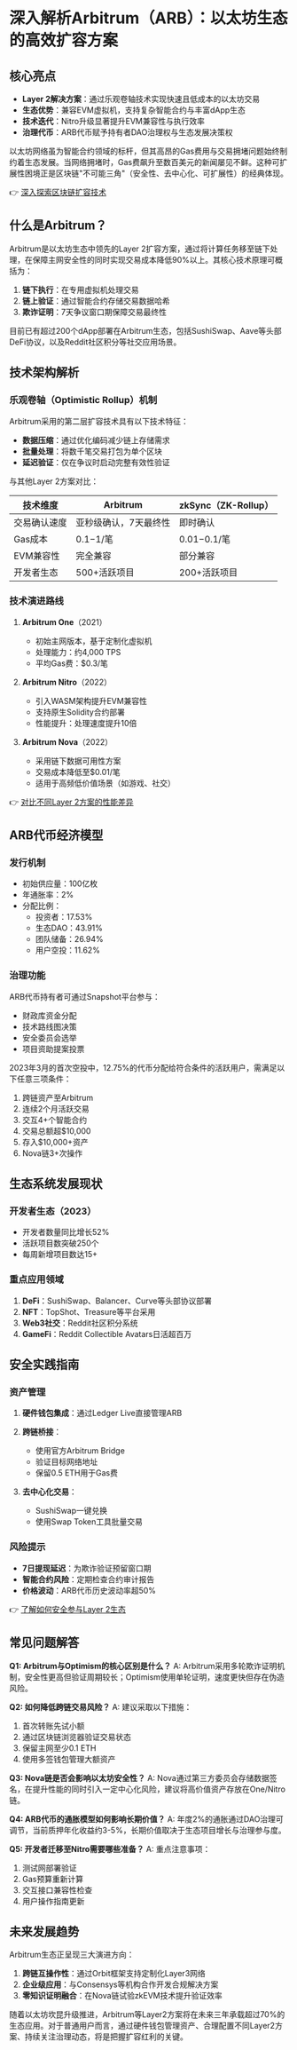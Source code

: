# 深入解析Arbitrum（ARB）：以太坊生态的高效扩容方案

## 核心亮点
- **Layer 2解决方案**：通过乐观卷轴技术实现快速且低成本的以太坊交易
- **生态优势**：兼容EVM虚拟机，支持复杂智能合约与丰富dApp生态
- **技术迭代**：Nitro升级显著提升EVM兼容性与执行效率
- **治理代币**：ARB代币赋予持有者DAO治理权与生态发展决策权

以太坊网络虽为智能合约领域的标杆，但其高昂的Gas费用与交易拥堵问题始终制约着生态发展。当网络拥堵时，Gas费飙升至数百美元的新闻屡见不鲜。这种可扩展性困境正是区块链"不可能三角"（安全性、去中心化、可扩展性）的经典体现。

👉 [深入探索区块链扩容技术](https://bit.ly/okx_welcome)

## 什么是Arbitrum？

Arbitrum是以太坊生态中领先的Layer 2扩容方案，通过将计算任务移至链下处理，在保障主网安全性的同时实现交易成本降低90%以上。其核心技术原理可概括为：
1. **链下执行**：在专用虚拟机处理交易
2. **链上验证**：通过智能合约存储交易数据哈希
3. **欺诈证明**：7天争议窗口期保障交易最终性

目前已有超过200个dApp部署在Arbitrum生态，包括SushiSwap、Aave等头部DeFi协议，以及Reddit社区积分等社交应用场景。

## 技术架构解析

### 乐观卷轴（Optimistic Rollup）机制
Arbitrum采用的第二层扩容技术具有以下技术特征：
- **数据压缩**：通过优化编码减少链上存储需求
- **批量处理**：将数千笔交易打包为单个区块
- **延迟验证**：仅在争议时启动完整有效性验证

与其他Layer 2方案对比：

| 技术维度       | Arbitrum               | zkSync（ZK-Rollup）    |
|----------------|------------------------|------------------------|
| 交易确认速度   | 亚秒级确认，7天最终性  | 即时确认               |
| Gas成本        | $0.1-$1/笔            | $0.01-$0.1/笔         |
| EVM兼容性     | 完全兼容               | 部分兼容               |
| 开发者生态     | 500+活跃项目           | 200+活跃项目           |

### 技术演进路线
1. **Arbitrum One**（2021）
   - 初始主网版本，基于定制化虚拟机
   - 处理能力：约4,000 TPS
   - 平均Gas费：$0.3/笔

2. **Arbitrum Nitro**（2022）
   - 引入WASM架构提升EVM兼容性
   - 支持原生Solidity合约部署
   - 性能提升：处理速度提升10倍

3. **Arbitrum Nova**（2022）
   - 采用链下数据可用性方案
   - 交易成本降低至$0.01/笔
   - 适用于高频低价值场景（如游戏、社交）

👉 [对比不同Layer 2方案的性能差异](https://bit.ly/okx_welcome)

## ARB代币经济模型

### 发行机制
- 初始供应量：100亿枚
- 年通胀率：2%
- 分配比例：
  - 投资者：17.53%
  - 生态DAO：43.91%
  - 团队储备：26.94%
  - 用户空投：11.62%

### 治理功能
ARB代币持有者可通过Snapshot平台参与：
- 财政库资金分配
- 技术路线图决策
- 安全委员会选举
- 项目资助提案投票

2023年3月的首次空投中，12.75%的代币分配给符合条件的活跃用户，需满足以下任意三项条件：
1. 跨链资产至Arbitrum
2. 连续2个月活跃交易
3. 交互4+个智能合约
4. 交易总额超$10,000
5. 存入$10,000+资产
6. Nova链3+次操作

## 生态系统发展现状

### 开发者生态（2023）
- 开发者数量同比增长52%
- 活跃项目数突破250个
- 每周新增项目数达15+

### 重点应用领域
1. **DeFi**：SushiSwap、Balancer、Curve等头部协议部署
2. **NFT**：TopShot、Treasure等平台采用
3. **Web3社交**：Reddit社区积分系统
4. **GameFi**：Reddit Collectible Avatars日活超百万

## 安全实践指南

### 资产管理
1. **硬件钱包集成**：通过Ledger Live直接管理ARB
2. **跨链桥接**：
   - 使用官方Arbitrum Bridge
   - 验证目标网络地址
   - 保留0.5 ETH用于Gas费

3. **去中心化交易**：
   - SushiSwap一键兑换
   - 使用Swap Token工具批量交易

### 风险提示
- **7日提现延迟**：为欺诈验证预留窗口期
- **智能合约风险**：定期检查合约审计报告
- **价格波动**：ARB代币历史波动率超50%

👉 [了解如何安全参与Layer 2生态](https://bit.ly/okx_welcome)

## 常见问题解答

**Q1: Arbitrum与Optimism的核心区别是什么？**
A: Arbitrum采用多轮欺诈证明机制，安全性更高但验证周期较长；Optimism使用单轮证明，速度更快但存在伪造风险。

**Q2: 如何降低跨链交易风险？**
A: 建议采取以下措施：
1. 首次转账先试小额
2. 通过区块链浏览器验证交易状态
3. 保留主网至少0.1 ETH
4. 使用多签钱包管理大额资产

**Q3: Nova链是否会影响以太坊安全性？**
A: Nova通过第三方委员会存储数据签名，在提升性能的同时引入一定中心化风险，建议将高价值资产存放在One/Nitro链。

**Q4: ARB代币的通胀模型如何影响长期价值？**
A: 年度2%的通胀通过DAO治理可调节，当前质押年化收益约3-5%，长期价值取决于生态项目增长与治理参与度。

**Q5: 开发者迁移至Nitro需要哪些准备？**
A: 重点注意事项：
1. 测试网部署验证
2. Gas预算重新计算
3. 交互接口兼容性检查
4. 用户操作指南更新

## 未来发展趋势

Arbitrum生态正呈现三大演进方向：
1. **跨链互操作性**：通过Orbit框架支持定制化Layer3网络
2. **企业级应用**：与Consensys等机构合作开发合规解决方案
3. **零知识证明融合**：在Nova链试验zkEVM技术提升验证效率

随着以太坊坎昆升级推进，Arbitrum等Layer2方案将在未来三年承载超过70%的生态应用。对于普通用户而言，通过硬件钱包管理资产、合理配置不同Layer2方案、持续关注治理动态，将是把握扩容红利的关键。